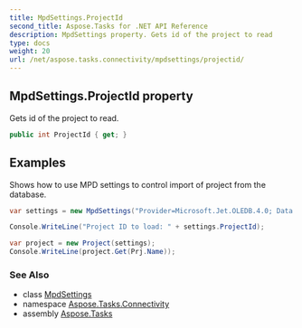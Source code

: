 ```yaml
---
title: MpdSettings.ProjectId
second_title: Aspose.Tasks for .NET API Reference
description: MpdSettings property. Gets id of the project to read
type: docs
weight: 20
url: /net/aspose.tasks.connectivity/mpdsettings/projectid/
---
```

## MpdSettings.ProjectId property

Gets id of the project to read.

```csharp
public int ProjectId { get; }
```

## Examples

Shows how to use MPD settings to control import of project from the database.

```csharp
var settings = new MpdSettings("Provider=Microsoft.Jet.OLEDB.4.0; Data Source=" + DataDir + "MpdFileToRead.mpd", 1);

Console.WriteLine("Project ID to load: " + settings.ProjectId);

var project = new Project(settings);
Console.WriteLine(project.Get(Prj.Name));
```

### See Also

* class [MpdSettings](../)
* namespace [Aspose.Tasks.Connectivity](../../mpdsettings/)
* assembly [Aspose.Tasks](../../../)


